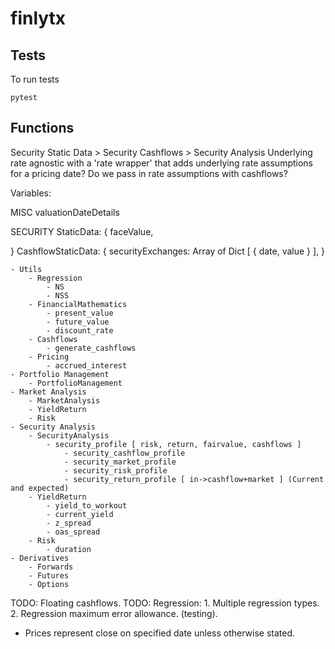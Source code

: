 # finlytx

## Tests
To run tests
```
pytest
```

## Functions

Security Static Data > Security Cashflows > Security Analysis
Underlying rate agnostic with a 'rate wrapper' that adds underlying rate assumptions for a pricing date?
Do we pass in rate assumptions with cashflows?

Variables:

MISC
valuationDateDetails

SECURITY
StaticData: {
    faceValue,

}
CashflowStaticData: {
    securityExchanges: Array of Dict [
        {
            date,
            value
        }
    ],
}

    - Utils
        - Regression
            - NS
            - NSS
        - FinancialMathematics
            - present_value
            - future_value
            - discount_rate
        - Cashflows
            - generate_cashflows
        - Pricing
            - accrued_interest
    - Portfolio Management
        - PortfolioManagement
    - Market Analysis
        - MarketAnalysis
        - YieldReturn
        - Risk
    - Security Analysis
        - SecurityAnalysis
            - security_profile [ risk, return, fairvalue, cashflows ]
                - security_cashflow_profile
                - security_market_profile
                - security_risk_profile
                - security_return_profile [ in->cashflow+market ] (Current and expected)              
        - YieldReturn
            - yield_to_workout
            - current_yield
            - z_spread
            - oas_spread
        - Risk
            - duration
    - Derivatives
        - Forwards
        - Futures
        - Options

TODO: Floating cashflows.
TODO: Regression:
    1. Multiple regression types.
    2. Regression maximum error allowance. (testing).

* Prices represent close on specified date unless otherwise stated.